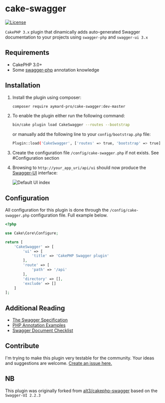 # cake-swagger

[![License](https://img.shields.io/badge/license-MIT-blue.svg?style=flat-square)](LICENSE.txt)

`CakePHP 3.x` plugin that dinamically adds auto-generated Swagger documentation to your projects using `swagger-php` and `swagger-ui 3.x`

## Requirements

* CakePHP 3.0+
* Some [swagger-php](https://github.com/zircote/swagger-php) annotation knowledge

## Installation

1. Install the plugin using composer:

    ```bash
    composer require aymard-pro/cake-swagger:dev-master
    ```

2. To enable the plugin either run the following command:

    ```bash
    bin/cake plugin load CakeSwagger --routes --bootstrap
    ```

    or manually add the following line to your `config/bootstrap.php` file:

    ```bash
    Plugin::load('CakeSwagger', ['routes' => true, 'bootstrap' => true]);
    ```

3. Create the configuration file `/config/cake-swagger.php` if not exists. See #Configuration section

4. Browsing to `http://your_app_uri/api/ui` should now produce the
[Swagger-UI](http://petstore.swagger.io/) interface:

    ![Default UI index](http://2434zd29misd3e4a4f1e73ki.wpengine.netdna-cdn.com/wp-content/uploads/2017/04/swagger-UI-e1491843286926.png)

## Configuration

All configuration for this plugin is done through the `/config/cake-swagger.php`
configuration file. Full example below.

```php
<?php

use Cake\Core\Configure;

return [
	'CakeSwagger' => [
		'ui' => [
			'title' => 'CakePHP Swagger plugin'
		],
		'route' => [
			'path' => '/api'
		],
		'directory' => [],
		'exclude' => []
	]
];
```

## Additional Reading

- [The Swagger Specification](https://github.com/swagger-api/swagger-spec)
- [PHP Annotation Examples](https://github.com/zircote/swagger-php/tree/master/Examples)
- [Swagger Document Checklist](http://apievangelist.com/2015/06/15/my-minimum-viable-definition-for-a-complete-swagger-api-definition/)

## Contribute

I'm trying to make this plugin very testable for the community. Your ideas and suggestions are welcome.
[Create an issue here.](https://github.com/aymard-pro/cake-swagger/issues/new)

## NB

This plugin was originally forked from [alt3/cakephp-swagger](https://github.com/alt3/cakephp-swagger) based on the `Swagger-UI 2.2.3`